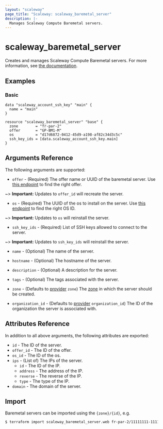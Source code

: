 ```yaml
---
layout: "scaleway"
page_title: "Scaleway: scaleway_baremetal_server"
description: |-
  Manages Scaleway Compute Baremetal servers.
---
```


# scaleway_baremetal_server

Creates and manages Scaleway Compute Baremetal servers. For more information, see [the documentation](https://developers.scaleway.com/en/products/baremetal/api).

## Examples
    
### Basic

```hcl
data "scaleway_account_ssh_key" "main" {
  name = "main"
}

resource "scaleway_baremetal_server" "base" {
  zone		  = "fr-par-2"
  offer       = "GP-BM1-M"
  os          = "d17d6872-0412-45d9-a198-af82c34d3c5c"
  ssh_key_ids = [data.scaleway_account_ssh_key.main]
}
```

## Arguments Reference

The following arguments are supported:

- `offer` - (Required) The offer name or UUID of the baremetal server.
Use [this endpoint](https://developers.scaleway.com/en/products/baremetal/api/#get-334154) to find the right offer.

~> **Important:** Updates to `offer_id` will recreate the server.

- `os` - (Required) The UUID of the os to install on the server.
Use [this endpoint](https://developers.scaleway.com/en/products/baremetal/api/#get-87598a) to find the right OS ID.

~> **Important:** Updates to `os` will reinstall the server.

- `ssh_key_ids` - (Required) List of SSH keys allowed to connect to the server.

~> **Important:** Updates to `ssh_key_ids` will reinstall the server.

- `name` - (Optional) The name of the server.

- `hostname` - (Optional) The hostname of the server.

- `description` - (Optional) A description for the server.

- `tags` - (Optional) The tags associated with the server.

- `zone` - (Defaults to [provider](../index.html#zone) `zone`) The [zone](../guides/regions_and_zones.html#zones) in which the server should be created.

- `organization_id` - (Defaults to [provider](../index.html#organization_id) `organization_id`) The ID of the organization the server is associated with.


## Attributes Reference

In addition to all above arguments, the following attributes are exported:

- `id` - The ID of the server.
- `offer_id` - The ID of the offer.
- `os_id` - The ID of the os.
- `ips` - (List of) The IPs of the server.
  - `id` - The ID of the IP.
  - `address` - The address of the IP.
  - `reverse` - The reverse of the IP.
  - `type` - The type of the IP.
- `domain` - The domain of the server.

## Import

Baremetal servers can be imported using the `{zone}/{id}`, e.g.

```bash
$ terraform import scaleway_baremetal_server.web fr-par-2/11111111-1111-1111-1111-111111111111
```
